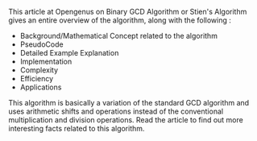 This article at Opengenus on Binary GCD Algorithm or Stien's Algorithm gives an  entire overview of the algorithm, along with the following :

* Background/Mathematical Concept related to the algorithm
* PseudoCode
* Detailed Example Explanation
* Implementation
* Complexity
* Efficiency
* Applications

This algorithm is basically a variation of the standard GCD algorithm and uses arithmetic shifts and operations instead of the conventional multiplication and  division operations. 
Read the article to find out more interesting facts related to this algorithm.
